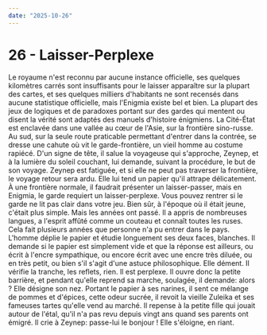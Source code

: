 ```yaml
---
date: "2025-10-26"
---
```

# 26 - Laisser-Perplexe

Le royaume n'est reconnu par aucune instance officielle, ses quelques kilomètres carrés
sont insuffisants pour le laisser apparaître sur la plupart des cartes, et ses quelques
milliers d'habitants ne sont recensés dans aucune statistique officielle, mais l'Enigmia
existe bel et bien. La plupart des jeux de logiques et de paradoxes portant sur des
gardes qui mentent ou disent la vérité sont adaptés des manuels d'histoire énigmiens. La
Cité-État est enclavée dans une vallée au cœur de l'Asie, sur la frontière sino-russe.
Au sud, sur la seule route praticable permettant d'entrer dans la contrée, se dresse une
cahute où vit le garde-frontière, un vieil homme au costume rapiécé. D'un signe de tête,
il salue la voyageuse qui s'approche, Zeynep, et à la lumière du soleil couchant, lui
demande, suivant la procédure, le but de son voyage. Zeynep est fatiguée, et si elle ne
peut pas traverser la frontière, le voyage retour sera ardu. Elle lui tend un papier
qu'il attrape délicatement. À une frontière normale, il faudrait présenter un
laisser-passer, mais en Enigmia, le garde requiert un laisser-perplexe. Vous pouvez
rentrer si le garde ne lit pas clair dans votre jeu. Bien sûr, à l'époque où il était
jeune, c'était plus simple. Mais les années ont passé. Il a appris de nombreuses
langues, a l'esprit affûté comme un couteau et connaît toutes les ruses. Cela fait
plusieurs années que personne n'a pu entrer dans le pays. L'homme déplie le papier et
étudie longuement ses deux faces, blanches. Il demande si le papier est simplement vide
et que la réponse est ailleurs, ou écrit à l'encre sympathique, ou encore écrit avec une
encre très diluée, ou en très petit, ou bien s'il s'agit d'une astuce philosophique.
Elle dément. Il vérifie la tranche, les reflets, rien. Il est perplexe. Il ouvre donc la
petite barrière, et pendant qu'elle reprend sa marche, soulagée, il demande: alors ?
Elle désigne son nez. Portant le papier à ses narines, il sent ce mélange de pommes et
d'épices, cette odeur sucrée, il revoit la vieille Zuleika et ses fameuses tartes
qu'elle vend au marché. Il repense à la petite fille qui jouait autour de l'étal, qu'il
n'a pas revu depuis vingt ans quand ses parents ont émigré. Il crie à Zeynep: passe-lui
le bonjour ! Elle s'éloigne, en riant.

